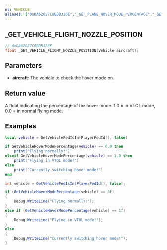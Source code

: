 ```yaml
---
ns: VEHICLE
aliases: ["0xDA62027C8BDB326E","_GET_PLANE_HOVER_MODE_PERCENTAGE","_GET_VEHICLE_HOVER_MODE_PERCENTAGE","_GET_PLANE_VTOL_DIRECTION"]
---
```

## _GET_VEHICLE_FLIGHT_NOZZLE_POSITION

```c
// 0xDA62027C8BDB326E
float _GET_VEHICLE_FLIGHT_NOZZLE_POSITION(Vehicle aircraft);
```

## Parameters
* **aircraft**: The vehicle to check the hover mode on.

## Return value
A float indicating the percentage of the hover mode. 1.0 = in VTOL mode, 0.0 = in normal flying mode.

## Examples
```lua
local vehicle = GetVehiclePedIsIn(PlayerPedId(), false)

if GetVehicleHoverModePercentage(vehicle) == 0.0 then
    print("Flying normally!")
elseif GetVehicleHoverModePercentage(vehicle) == 1.0 then
    print("Flying in VTOL mode!")
else
    print("Currently switching hover mode!")
end

```

```cs
int vehicle = GetVehiclePedIsIn(PlayerPedId(), false);

if (GetVehicleHoverModePercentage(vehicle) == 0f)
{
    Debug.WriteLine("Flying normally!");
}
else if (GetVehicleHoverModePercentage(vehicle) == 1f)
{
    Debug.WriteLine("Flying in VTOL mode!");
}
else
{
    Debug.WriteLine("Currently switching hover mode!");
}
```
